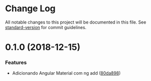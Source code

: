 # Change Log

All notable changes to this project will be documented in this file. See [standard-version](https://github.com/conventional-changelog/standard-version) for commit guidelines.

<a name="0.1.0"></a>
# 0.1.0 (2018-12-15)


### Features

* Adicionando Angular Material com ng add ([80da898](https://github.com/denissoliveira/angular-graphcool-chat/commit/80da898))
